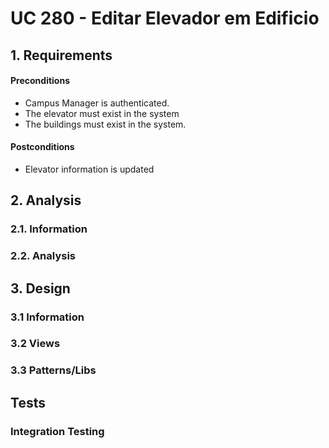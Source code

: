 # UC 280 - Editar Elevador em Edificio

## 1. Requirements


#### Preconditions
* Campus Manager is authenticated.
* The elevator must exist in the system
* The buildings must exist in the system.


#### Postconditions
* Elevator information is updated

## 2. Analysis

### 2.1. Information

### 2.2. Analysis

## 3. Design

### 3.1 Information

### 3.2 Views

### 3.3 Patterns/Libs

## Tests

### Integration Testing